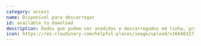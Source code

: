 ```yaml
---
category: access
name: Disponível para descarregar
id: available_to_download
description: Dados que podem ser acedidos e descarregados em linha, gratuitamente ou mediante pagamento
icon: https://res.cloudinary.com/helpful-places/image/upload/v1664832730/dtpr-icons/access/download_zraltt.svg
---
```

